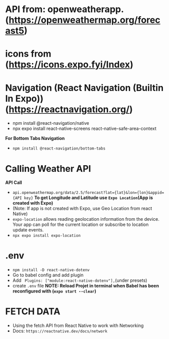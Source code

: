 # API from: openweatherapp. (https://openweathermap.org/forecast5)

# icons from (https://icons.expo.fyi/Index)

# Navigation (**React Navigation (Builtin In Expo)**) (https://reactnavigation.org/)

- npm install @react-navigation/native
- npx expo install react-native-screens react-native-safe-area-context

**For Bottom Tabs Navigation**

- `npm install @react-navigation/bottom-tabs`

# Calling Weather API

**API Call**

- `api.openweathermap.org/data/2.5/forecast?lat={lat}&lon={lon}&appid={API key}`
  **To get Longitude and Latitude use `Expo Location`(App is created with Expo)**
- (Note: If app is not created with Expo, use Geo Location from react Native)
- `expo-location` allows reading geolocation information from the device. Your app can poll for the current location or subscribe to location update events.
- `npx expo install expo-location`

# .env

- `npm install -D react-native-dotenv`
- Go to babel config and add plugin
- Add ` Plugins: ["module:react-native-dotenv"],`(under presets)
- create `.env` file
  **NOTE: Reload Projet in terminal when Babel has been reconfigured with (`expo start --clear`)**

# FETCH DATA

- Using the fetch API from React Native to work with Networking
- Docs: `https://reactnative.dev/docs/network`

